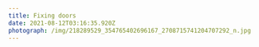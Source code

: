```yaml
---
title: Fixing doors
date: 2021-08-12T03:16:35.920Z
photograph: /img/218289529_354765402696167_2708715741204707292_n.jpg
---
```

